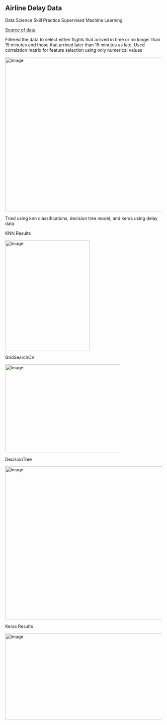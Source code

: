 ## Airline Delay Data
Data Science Skill Practice Supervised Machine Learning

[Source of data](https://www.transtats.bts.gov/ot_delay/ot_delaycause1.asp)

Filtered the data to select either flights that arrived in time or no longer than 15 minutes and those that arrived later than 15 minutes as late.
Used correlation matrix for feature selection using only numerical values


<img width="629" height="496" alt="Image" src="https://github.com/user-attachments/assets/dcb37f86-72a0-4b4a-86fb-ab02d840fbde" />


Tried using knn classifications, decision tree model, and keras using delay data


KNN Results

<img width="272" height="354" alt="Image" src="https://github.com/user-attachments/assets/1045ab06-e6ad-40dd-b8e8-5b7d681f249a" />

GridSearchCV

<img width="370" height="283" alt="Image" src="https://github.com/user-attachments/assets/40be668f-d9f4-4667-8725-a2b12b599d78" />

DecisionTree

<img width="750" height="492" alt="Image" src="https://github.com/user-attachments/assets/de878521-c4ea-4f9c-9b83-a6d27a669a7a" />

Keras Results

<img width="532" height="278" alt="Image" src="https://github.com/user-attachments/assets/841f75a4-643c-48a8-9d6e-4bd561abbf43" />

